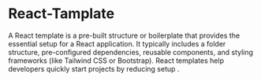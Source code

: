 # React-Tamplate
A React template is a pre-built structure or boilerplate that provides the essential setup for a React application. It typically includes a folder structure, pre-configured dependencies, reusable components, and styling frameworks (like Tailwind CSS or Bootstrap). React templates help developers quickly start projects by reducing setup .
